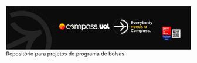 [![Imagem da Compass](Compass.jpg)](https://www.linkedin.com/in/davy-carlos-costa-34510b214/)
Repositório para projetos do programa de bolsas 
